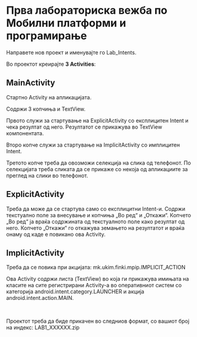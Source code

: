 # Прва лабораториска вежба по Мобилни платформи и програмирање
Направете нов проект и именувајте го Lab_Intents.

Во проектот креирајте **3 Activities**:
## MainActivity
Стартно Activity на апликацијата.


Содржи 3 копчиња и TextView.


Првото служи за стартување на ExplicitActivity со експлицитен Intent и чека резултат од него.
Резултатот се прикажува во TextView компонентата.


Второ копче служи за стартување на ImplicitActivity со имплицитен Intent.


Третото копче треба да овозможи селекција на слика од телефонот. По селекцијата треба
сликата да се прикаже со некоја од апликациите за преглед на слики во телефонот.
## ExplicitActivity
Треба да може да се стартува само со експлицитни Intent-и. Содржи текстуално поле за
внесување и копчиња „Во ред“ и „Откажи“. Копчето „Во ред“ ја враќа содржината од
текстуалното поле како резултат од него. Копчето „Откажи“ го откажува земањето на резултатот
и враќа онаму од каде е повикано ова Activity.
## ImplicitActivity
Треба да се повика при акцијата: mk.ukim.finki.mpip.IMPLICIT_ACTION


Oва Activity содржи листа (TextView) во која ги прикажува имињата на класите на сите
регистрирани Activity-а во оперативниот систем со категорија android.intent.category.LAUNCHER
и акција android.intent.action.MAIN.

<br/>

Проектот треба да биде прикачен во следниов формат, со вашиот број на индекс:
LAB1_XXXXXX.zip
